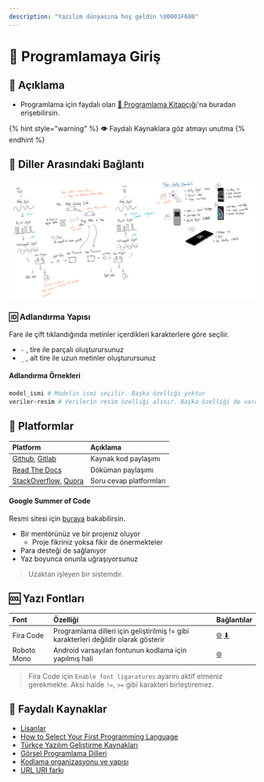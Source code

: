 ```yaml
---
description: "Yazılım dünyasına hoş geldin \U0001F680"
---
```


# 🙋‍ Programlamaya Giriş

## 🗽 Açıklama

* Programlama için faydalı olan [📕 Programlama Kitapçığı](https://prog.asmaamir.com/)'na buradan erişebilirsin.

{% hint style="warning" %}
👁️ Faydalı Kaynaklara göz atmayı unutma
{% endhint %}

## 🌊 Diller Arasındaki Bağlantı

![Diller aras&#x131;ndaki ba&#x11F;lant&#x131;](../../.gitbook/assets/image%20%28105%29.png)

### 🆔 Adlandırma Yapısı

Fare ile çift tıklandığında metinler içerdikleri karakterlere göre seçilir.

* `-` , tire ile parçalı oluşturursunuz
* `_` , alt tire ile uzun metinler oluşturursunuz

#### Adlandırma Örnekleri

```bash
model_ismi # Modelin ismi seçilir. Başka özelliği yoktur
veriler-resim # Verilerin resim özelliği alınır. Başka özelliği de vardır
```

## 🏢 Platformlar

| Platform | Açıklama |
| :--- | :--- |
| [Github](https://github.com/), [Gitlab](https://gitlab.com/) | Kaynak kod paylaşımı |
| [Read The Docs](https://readthedocs.org/) | Döküman paylaşımı |
| [StackOverflow](https://stackoverflow.com/), [Quora](https://www.quora.com/) | Soru cevap platformları |

#### Google Summer of Code

Resmi sitesi için [buraya](https://summerofcode.withgoogle.com/) bakabilirsin.

* Bir mentörünüz ve bir projeniz oluyor
  * Proje fikriniz yoksa fikir de önermekteler
* Para desteği de sağlanıyor
* Yaz boyunca onunla uğraşıyorsunuz

> Uzaktan işleyen bir sistemdir.

## 🆒 Yazı Fontları

| Font | Özelliği | Bağlantılar |
| :--- | :--- | :--- |
| Fira Code | Programlama dilleri için geliştirilmiş != gibi karakterleri değildir olarak gösterir | [🌐](https://github.com/tonsky/FiraCode) [⬇](https://github.com/tonsky/FiraCode/releases/download/1.206/FiraCode_1.206.zip) |
| Roboto Mono | Android varsayılan fontunun kodlama için yapılmış hali | [🌐](https://fonts.google.com/specimen/Roboto+Mono) |

> Fira Code için `Enable font ligaratures` ayarını aktif etmeniz gerekmekte. Aksi halde `!=`, `>=` gibi karakteri birleştiremez.

## 🔗 Faydalı Kaynaklar

* [Lisanlar](https://choosealicense.com/licenses/)
* [How to Select Your First Programming Language](https://www.youtube.com/watch?v=2EaopRDxNrw)
* [Türkçe Yazılım Geliştirme Kaynakları](https://turkcekaynaklar.com/)
* [Görsel Programlama Dilleri](https://maker.pro/custom/tutorial/which-programming-language-should-i-choose-graphics-and-guis)
* [Kodlama organizasyonu ve yapısı](https://medium.com/@msandin/strategies-for-organizing-code-2c9d690b6f33)
* [URL URI farkı](https://webmasters.stackexchange.com/questions/19101/what-is-the-difference-between-a-uri-and-a-url)

